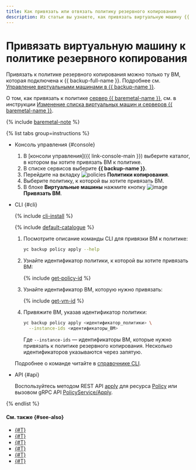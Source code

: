 ```yaml
---
title: Как привязать или отвязать политику резервного копирования
description: Из статьи вы узнаете, как привязать виртуальную машину {{ compute-name }} к политике резервного копирования, и как отвязать ВМ от политики.
---
```


# Привязать виртуальную машину к политике резервного копирования

Привязать к политике резервного копирования можно только ту ВМ, которая подключена к {{ backup-full-name }}. Подробнее см. [Управление виртуальными машинами в {{ backup-name }}](../index.md#connect-vm).

О том, как привязать к политике [сервер {{ baremetal-name }}](../../../baremetal/concepts/servers.md), см. в инструкции [Изменение списка виртуальных машин и серверов {{ baremetal-name }}](./update.md#update-vm-list).

{% include [baremetal-note](../../../_includes/backup/baremetal-note.md) %}

{% list tabs group=instructions %}

- Консоль управления {#console}

  1. В [консоли управления]({{ link-console-main }}) выберите каталог, в котором вы хотите привязать ВМ к политике.
  1. В списке сервисов выберите **{{ backup-name }}**.
  1. Перейдите на вкладку ![policies](../../../_assets/console-icons/calendar.svg) **Политики копирования**.
  1. Выберите политику, к которой вы хотите привязать ВМ.
  1. В блоке **Виртуальные машины** нажмите кнопку ![image](../../../_assets/console-icons/plus.svg) **Привязать ВМ**.

- CLI {#cli}

  {% include [cli-install](../../../_includes/cli-install.md) %}

  {% include [default-catalogue](../../../_includes/default-catalogue.md) %}

  1. Посмотрите описание команды CLI для привязки ВМ к политике: 

      ```bash
      yc backup policy apply --help
      ```

  1. Узнайте идентификатор политики, к которой вы хотите привязать ВМ:

      {% include [get-policy-id](../../../_includes/backup/operations/get-policy-id.md) %}

  1. Узнайте идентификатор ВМ, которую нужно привязать:

      {% include [get-vm-id](../../../_includes/backup/operations/get-vm-id.md) %}

  1. Привяжите ВМ, указав идентификатор политики:

      ```bash
      yc backup policy apply <идентификатор_политики> \
        --instance-ids <идентификаторы_ВМ>
      ```

      Где `--instance-ids` — идентификаторы ВМ, которые нужно привязать к политике резервного копирования. Несколько идентификаторов указываются через запятую.

  Подробнее о команде читайте в [справочнике CLI](../../../cli/cli-ref/backup/cli-ref/policy/apply.md).

- API {#api}

  Воспользуйтесь методом REST API [apply](../../backup/api-ref/Policy/apply.md) для ресурса [Policy](../../backup/api-ref/Policy/index.md) или вызовом gRPC API [PolicyService/Apply](../../backup/api-ref/grpc/Policy/apply.md).

{% endlist %}

#### См. также {#see-also}

* [{#T}](../create-vm.md)
* [{#T}](../create-vm-windows.md)
* [{#T}](create.md)
* [{#T}](detach-vm.md)
* [{#T}](../../concepts/vm-connection.md)
* [{#T}](../../concepts/policy.md)
